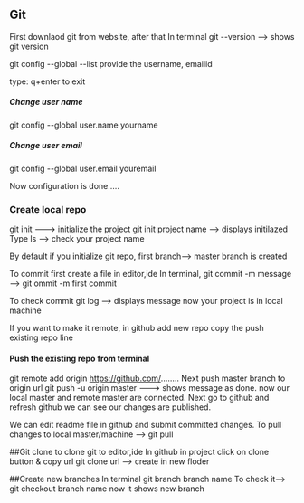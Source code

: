 ## Git
First downlaod git from website, after that
In terminal
git --version --> shows git version

git config --global --list
provide the username, emailid

type: q+enter to exit 
##### Change user name 
git config --global user.name yourname

##### Change user email 
git config --global user.email youremail

Now configuration is done.....

### Create local repo
git init ---> initialize the project
git init project name --> displays initilazed
Type ls --> check your project name

By default if you initialize git repo, first branch--> master branch is created

To commit first create a file in editor,ide
In terminal, 
git commit -m message --> git ommit -m first commit

To check commit
git log --> displays message
now your project is in local machine

If you want to make it remote, in github add new repo 
copy the push existing repo line 

#### Push the existing repo from terminal
git remote add origin https://github.com/........
Next push master branch to origin url
git push -u origin master ---> shows message as done.
now our local master and remote master are connected.
Next go to github and refresh github we can see our changes are published.

We can edit readme file in github and submit committed changes. 
To pull changes to local master/machine --> git pull

##Git clone
to clone git to editor,ide
In github in project click on clone button & copy url
git clone url --> create in new floder

##Create new branches
In terminal 
git branch branch name
To check it--> git checkout branch name 
now it shows new branch
